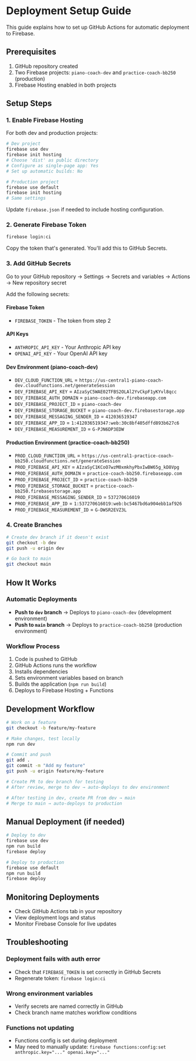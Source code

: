 # Deployment Setup Guide

This guide explains how to set up GitHub Actions for automatic deployment to Firebase.

## Prerequisites

1. GitHub repository created
2. Two Firebase projects: `piano-coach-dev` and `practice-coach-bb250` (production)
3. Firebase Hosting enabled in both projects

## Setup Steps

### 1. Enable Firebase Hosting

For both dev and production projects:

```bash
# Dev project
firebase use dev
firebase init hosting
# Choose 'dist' as public directory
# Configure as single-page app: Yes
# Set up automatic builds: No

# Production project
firebase use default
firebase init hosting
# Same settings
```

Update `firebase.json` if needed to include hosting configuration.

### 2. Generate Firebase Token

```bash
firebase login:ci
```

Copy the token that's generated. You'll add this to GitHub Secrets.

### 3. Add GitHub Secrets

Go to your GitHub repository → Settings → Secrets and variables → Actions → New repository secret

Add the following secrets:

#### Firebase Token
- `FIREBASE_TOKEN` - The token from step 2

#### API Keys
- `ANTHROPIC_API_KEY` - Your Anthropic API key
- `OPENAI_API_KEY` - Your OpenAI API key

#### Dev Environment (piano-coach-dev)
- `DEV_CLOUD_FUNCTION_URL` = `https://us-central1-piano-coach-dev.cloudfunctions.net/generateSession`
- `DEV_FIREBASE_API_KEY` = `AIzaSyC5WAE02TFBS2OLAl2YvCkpF1yKYvl8qcc`
- `DEV_FIREBASE_AUTH_DOMAIN` = `piano-coach-dev.firebaseapp.com`
- `DEV_FIREBASE_PROJECT_ID` = `piano-coach-dev`
- `DEV_FIREBASE_STORAGE_BUCKET` = `piano-coach-dev.firebasestorage.app`
- `DEV_FIREBASE_MESSAGING_SENDER_ID` = `412036519347`
- `DEV_FIREBASE_APP_ID` = `1:412036519347:web:30c8bf405dffd893b627c6`
- `DEV_FIREBASE_MEASUREMENT_ID` = `G-PJN6DP3EDW`

#### Production Environment (practice-coach-bb250)
- `PROD_CLOUD_FUNCTION_URL` = `https://us-central1-practice-coach-bb250.cloudfunctions.net/generateSession`
- `PROD_FIREBASE_API_KEY` = `AIzaSyC1KCoO7wzM0xmkhyPbxIwBW65g_kD8Vpg`
- `PROD_FIREBASE_AUTH_DOMAIN` = `practice-coach-bb250.firebaseapp.com`
- `PROD_FIREBASE_PROJECT_ID` = `practice-coach-bb250`
- `PROD_FIREBASE_STORAGE_BUCKET` = `practice-coach-bb250.firebasestorage.app`
- `PROD_FIREBASE_MESSAGING_SENDER_ID` = `537270616019`
- `PROD_FIREBASE_APP_ID` = `1:537270616019:web:bc5467bd6a904ebb1af926`
- `PROD_FIREBASE_MEASUREMENT_ID` = `G-DWSR2EVZ3L`

### 4. Create Branches

```bash
# Create dev branch if it doesn't exist
git checkout -b dev
git push -u origin dev

# Go back to main
git checkout main
```

## How It Works

### Automatic Deployments

- **Push to `dev` branch** → Deploys to `piano-coach-dev` (development environment)
- **Push to `main` branch** → Deploys to `practice-coach-bb250` (production environment)

### Workflow Process

1. Code is pushed to GitHub
2. GitHub Actions runs the workflow
3. Installs dependencies
4. Sets environment variables based on branch
5. Builds the application (`npm run build`)
6. Deploys to Firebase Hosting + Functions

## Development Workflow

```bash
# Work on a feature
git checkout -b feature/my-feature

# Make changes, test locally
npm run dev

# Commit and push
git add .
git commit -m "Add my feature"
git push -u origin feature/my-feature

# Create PR to dev branch for testing
# After review, merge to dev → auto-deploys to dev environment

# After testing in dev, create PR from dev → main
# Merge to main → auto-deploys to production
```

## Manual Deployment (if needed)

```bash
# Deploy to dev
firebase use dev
npm run build
firebase deploy

# Deploy to production
firebase use default
npm run build
firebase deploy
```

## Monitoring Deployments

- Check GitHub Actions tab in your repository
- View deployment logs and status
- Monitor Firebase Console for live updates

## Troubleshooting

### Deployment fails with auth error
- Check that `FIREBASE_TOKEN` is set correctly in GitHub Secrets
- Regenerate token: `firebase login:ci`

### Wrong environment variables
- Verify secrets are named correctly in GitHub
- Check branch name matches workflow conditions

### Functions not updating
- Functions config is set during deployment
- May need to manually update: `firebase functions:config:set anthropic.key="..." openai.key="..."`
